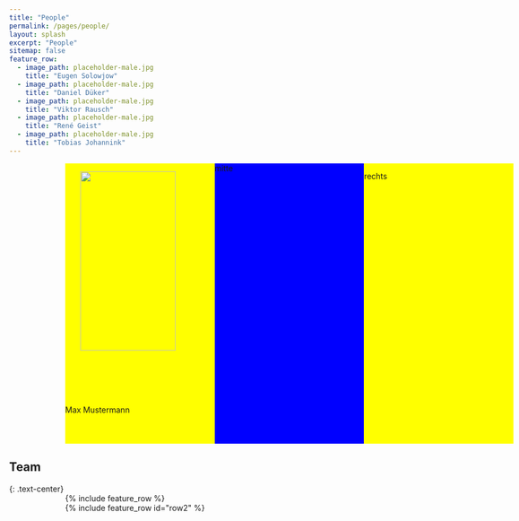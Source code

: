 ```yaml
---
title: "People"
permalink: /pages/people/
layout: splash
excerpt: "People"
sitemap: false
feature_row:
  - image_path: placeholder-male.jpg
    title: "Eugen Solowjow"
  - image_path: placeholder-male.jpg
    title: "Daniel Düker"
  - image_path: placeholder-male.jpg
    title: "Viktor Rausch"
  - image_path: placeholder-male.jpg
    title: "René Geist"
  - image_path: placeholder-male.jpg
    title: "Tobias Johannink"
---
```


<style>
 body {
        min-width:1000px;
    }
    .left {
        float:left;
        width: 33.33%;
        height:500px;
        background-color:yellow;
    }
    .right {
        float:right;
        width:33.33%;
        height:500px;
        background-color:yellow;
    }
    .middle {
        background-color:blue;
        min-width:33.33%;
        height:500px;
    }
    
    .profil { 
      width: 80%; 
      height: auto; 
      display: block;
      margin-left: auto;
      margin-right: auto
      }
</style>
<div style="margin-left:10%; margin-right:10%; text-align: justify">
  <div class="left">
       <p><img class="profil" src="https://johtobi.github.io/images/placeholder-male.jpg"><br>Max Mustermann</p>
  </div>
  <div class="right">
       <p> rechts</p>
  </div>
  <div class="middle">
       <p>mitte</p>
  </div>
</div>

<h2>Team</h2>
{: .text-center}

<div style="width:80%;margin:auto;">{% include feature_row %}</div>
<div style="width:80%;margin:auto;">{% include feature_row id="row2" %}</div>
